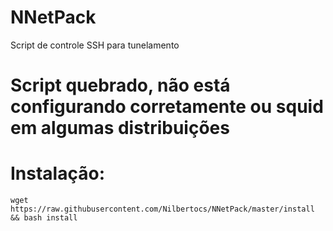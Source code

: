 # NNetPack
Script de controle SSH para tunelamento


# Script quebrado, não está configurando corretamente ou squid em algumas distribuições


# Instalação:
```
wget https://raw.githubusercontent.com/Nilbertocs/NNetPack/master/install && bash install
```
